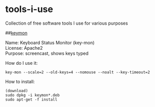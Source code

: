 # tools-i-use
Collection of free software tools I use for various purposes

##[keymon](https://code.google.com/archive/p/key-mon/)

Name: Keyboard Status Monitor (key-mon)  
License: Apache2  
Purpose: screencast, shows keys typed  

How do I use it:

    key-mon --scale=2 --old-keys=4 --nomouse --noalt --key-timeout=2

How to install:

    (download)
    sudo dpkg -i keymon*.deb
    sudo apt-get -f install
